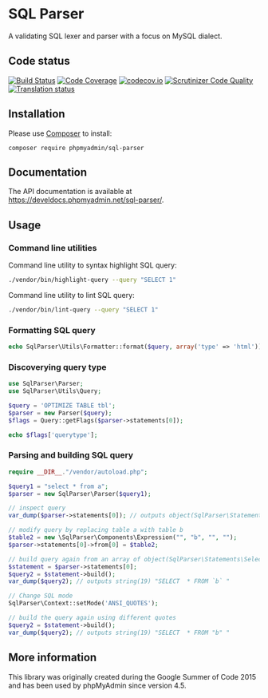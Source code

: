 # SQL Parser

A validating SQL lexer and parser with a focus on MySQL dialect.

## Code status

[![Build Status](https://travis-ci.org/phpmyadmin/sql-parser.svg?branch=master)](https://travis-ci.org/phpmyadmin/sql-parser)
[![Code Coverage](https://scrutinizer-ci.com/g/phpmyadmin/sql-parser/badges/coverage.png?b=master)](https://scrutinizer-ci.com/g/phpmyadmin/sql-parser/?branch=master)
[![codecov.io](https://codecov.io/github/phpmyadmin/sql-parser/coverage.svg?branch=master)](https://codecov.io/github/phpmyadmin/sql-parser?branch=master)
[![Scrutinizer Code Quality](https://scrutinizer-ci.com/g/phpmyadmin/sql-parser/badges/quality-score.png?b=master)](https://scrutinizer-ci.com/g/phpmyadmin/sql-parser/?branch=master)
[![Translation status](https://hosted.weblate.org/widgets/phpmyadmin/-/svg-badge.svg)](https://hosted.weblate.org/engage/phpmyadmin/?utm_source=widget)

## Installation

Please use [Composer][1] to install:

```
composer require phpmyadmin/sql-parser
```

## Documentation

The API documentation is available at 
<https://develdocs.phpmyadmin.net/sql-parser/>.

## Usage

### Command line utilities

Command line utility to syntax highlight SQL query:

```sh
./vendor/bin/highlight-query --query "SELECT 1"
```

Command line utility to lint SQL query:

```sh
./vendor/bin/lint-query --query "SELECT 1"
```

### Formatting SQL query

```php
echo SqlParser\Utils\Formatter::format($query, array('type' => 'html'));
```

### Discoverying query type

```php
use SqlParser\Parser;
use SqlParser\Utils\Query;

$query = 'OPTIMIZE TABLE tbl';
$parser = new Parser($query);
$flags = Query::getFlags($parser->statements[0]);

echo $flags['querytype'];
```

### Parsing and building SQL query

```php
require __DIR__."/vendor/autoload.php";

$query1 = "select * from a";
$parser = new SqlParser\Parser($query1);

// inspect query
var_dump($parser->statements[0]); // outputs object(SqlParser\Statements\SelectStatement)

// modify query by replacing table a with table b
$table2 = new \SqlParser\Components\Expression("", "b", "", "");
$parser->statements[0]->from[0] = $table2;

// build query again from an array of object(SqlParser\Statements\SelectStatement) to a string
$statement = $parser->statements[0];
$query2 = $statement->build();
var_dump($query2); // outputs string(19) "SELECT  * FROM `b` "

// Change SQL mode
SqlParser\Context::setMode('ANSI_QUOTES');

// build the query again using different quotes
$query2 = $statement->build();
var_dump($query2); // outputs string(19) "SELECT  * FROM "b" "
```

## More information

This library was originally created during the Google Summer of Code 2015 and has been used by phpMyAdmin since version 4.5.

[1]:https://getcomposer.org/
